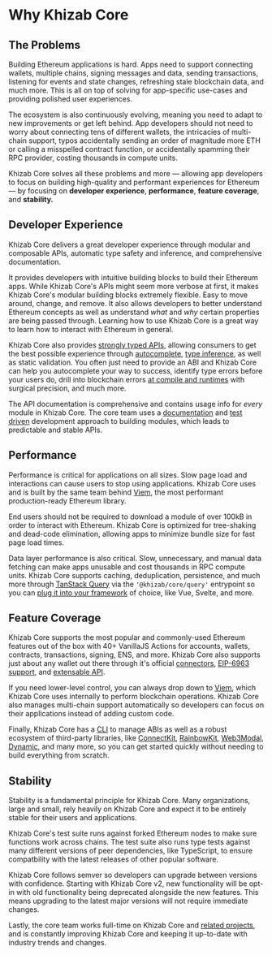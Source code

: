 # Why Khizab Core

## The Problems

Building Ethereum applications is hard. Apps need to support connecting wallets, multiple chains, signing messages and data, sending transactions, listening for events and state changes, refreshing stale blockchain data, and much more. This is all on top of solving for app-specific use-cases and providing polished user experiences.

The ecosystem is also continuously evolving, meaning you need to adapt to new improvements or get left behind. App developers should not need to worry about connecting tens of different wallets, the intricacies of multi-chain support, typos accidentally sending an order of magnitude more ETH or calling a misspelled contract function, or accidentally spamming their RPC provider, costing thousands in compute units.

Khizab Core solves all these problems and more — allowing app developers to focus on building high-quality and performant experiences for Ethereum — by focusing on **developer experience**, **performance**, **feature coverage**, and **stability.**

## Developer Experience

Khizab Core delivers a great developer experience through modular and composable APIs, automatic type safety and inference, and comprehensive documentation.

It provides developers with intuitive building blocks to build their Ethereum apps. While Khizab Core's APIs might seem more verbose at first, it makes Khizab Core's modular building blocks extremely flexible. Easy to move around, change, and remove. It also allows developers to better understand Ethereum concepts as well as understand _what_ and _why_ certain properties are being passed through. Learning how to use Khizab Core is a great way to learn how to interact with Ethereum in general.

Khizab Core also provides [strongly typed APIs](/core/typescript), allowing consumers to get the best possible experience through [autocomplete](https://twitter.com/awkweb/status/1555678944770367493), [type inference](https://twitter.com/jakemoxey/status/1570244174502588417?s=20), as well as static validation. You often just need to provide an ABI and Khizab Core can help you autocomplete your way to success, identify type errors before your users do, drill into blockchain errors [at compile and runtimes](/core/guides/error-handling) with surgical precision, and much more.

The API documentation is comprehensive and contains usage info for _every_ module in Khizab Core. The core team uses a [documentation](https://gist.github.com/zsup/9434452) and [test driven](https://en.wikipedia.org/wiki/Test-driven_development#:~:text=Test%2Ddriven%20development%20(TDD),software%20against%20all%20test%20cases.) development approach to building modules, which leads to predictable and stable APIs.

## Performance

Performance is critical for applications on all sizes. Slow page load and interactions can cause users to stop using applications. Khizab Core uses and is built by the same team behind [Viem](https://viem.sh), the most performant production-ready Ethereum library.

End users should not be required to download a module of over 100kB in order to interact with Ethereum. Khizab Core is optimized for tree-shaking and dead-code elimination, allowing apps to minimize bundle size for fast page load times. 

Data layer performance is also critical. Slow, unnecessary, and manual data fetching can make apps unusable and cost thousands in RPC compute units. Khizab Core supports caching, deduplication, persistence, and much more through [TanStack Query](/react/guides/tanstack-query) via the `'@khizab/core/query'` entrypoint so you can [plug it into your framework](/core/guides/framework-adapters) of choice, like Vue, Svelte, and more.

## Feature Coverage

Khizab Core supports the most popular and commonly-used Ethereum features out of the box with 40+ VanillaJS Actions for accounts, wallets, contracts, transactions, signing, ENS, and more. Khizab Core also supports just about any wallet out there through it's official [connectors](/core/api/connectors), [EIP-6963 support](/core/api/createConfig#multiinjectedproviderdiscovery), and [extensable API](/dev/creating-connectors).

If you need lower-level control, you can always drop down to [Viem](https://viem.sh), which Khizab Core uses internally to perform blockchain operations. Khizab Core also manages multi-chain support automatically so developers can focus on their applications instead of adding custom code.

Finally, Khizab Core has a [CLI](/cli/getting-started) to manage ABIs as well as a robust ecosystem of third-party libraries, like [ConnectKit](https://docs.family.co/connectkit), [RainbowKit](https://www.rainbowkit.com), [Web3Modal](https://web3modal.com), [Dynamic](https://www.dynamic.xyz), and many more, so you can get started quickly without needing to build everything from scratch.

## Stability

Stability is a fundamental principle for Khizab Core. Many organizations, large and small, rely heavily on Khizab Core and expect it to be entirely stable for their users and applications.

Khizab Core's test suite runs against forked Ethereum nodes to make sure functions work across chains. The test suite also runs type tests against many different versions of peer dependencies, like TypeScript, to ensure compatbility with the latest releases of other popular software.

Khizab Core follows semver so developers can upgrade between versions with confidence. Starting with Khizab Core v2, new functionality will be opt-in with old functionality being deprecated alongside the new features. This means upgrading to the latest major versions will not require immediate changes.

Lastly, the core team works full-time on Khizab Core and [related projects](https://github.com/khizab), and is constantly improving Khizab Core and keeping it up-to-date with industry trends and changes.

